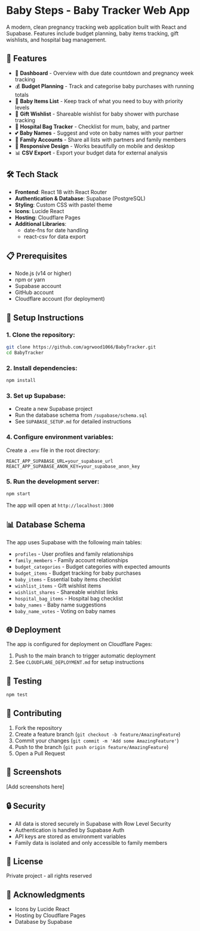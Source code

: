 # Baby Steps - Baby Tracker Web App

A modern, clean pregnancy tracking web application built with React and Supabase. Features include budget planning, baby items tracking, gift wishlists, and hospital bag management.

## 🌟 Features

- 👶 **Dashboard** - Overview with due date countdown and pregnancy week tracking
- 💰 **Budget Planning** - Track and categorise baby purchases with running totals
- 📝 **Baby Items List** - Keep track of what you need to buy with priority levels
- 🎁 **Gift Wishlist** - Shareable wishlist for baby shower with purchase tracking
- 🏥 **Hospital Bag Tracker** - Checklist for mum, baby, and partner
- 💕 **Baby Names** - Suggest and vote on baby names with your partner
- 👫 **Family Accounts** - Share all lists with partners and family members
- 📱 **Responsive Design** - Works beautifully on mobile and desktop
- 📊 **CSV Export** - Export your budget data for external analysis

## 🛠 Tech Stack

- **Frontend**: React 18 with React Router
- **Authentication & Database**: Supabase (PostgreSQL)
- **Styling**: Custom CSS with pastel theme
- **Icons**: Lucide React
- **Hosting**: Cloudflare Pages
- **Additional Libraries**: 
  - date-fns for date handling
  - react-csv for data export

## 📋 Prerequisites

- Node.js (v14 or higher)
- npm or yarn
- Supabase account
- GitHub account
- Cloudflare account (for deployment)

## 🚀 Setup Instructions

### 1. Clone the repository:
```bash
git clone https://github.com/agrwood1066/BabyTracker.git
cd BabyTracker
```

### 2. Install dependencies:
```bash
npm install
```

### 3. Set up Supabase:
- Create a new Supabase project
- Run the database schema from `/supabase/schema.sql`
- See `SUPABASE_SETUP.md` for detailed instructions

### 4. Configure environment variables:
Create a `.env` file in the root directory:
```
REACT_APP_SUPABASE_URL=your_supabase_url
REACT_APP_SUPABASE_ANON_KEY=your_supabase_anon_key
```

### 5. Run the development server:
```bash
npm start
```

The app will open at `http://localhost:3000`

## 📊 Database Schema

The app uses Supabase with the following main tables:
- `profiles` - User profiles and family relationships
- `family_members` - Family account relationships
- `budget_categories` - Budget categories with expected amounts
- `budget_items` - Budget tracking for baby purchases
- `baby_items` - Essential baby items checklist
- `wishlist_items` - Gift wishlist items
- `wishlist_shares` - Shareable wishlist links
- `hospital_bag_items` - Hospital bag checklist
- `baby_names` - Baby name suggestions
- `baby_name_votes` - Voting on baby names

## 🌐 Deployment

The app is configured for deployment on Cloudflare Pages:
1. Push to the main branch to trigger automatic deployment
2. See `CLOUDFLARE_DEPLOYMENT.md` for setup instructions

## 🧪 Testing

```bash
npm test
```

## 🤝 Contributing

1. Fork the repository
2. Create a feature branch (`git checkout -b feature/AmazingFeature`)
3. Commit your changes (`git commit -m 'Add some AmazingFeature'`)
4. Push to the branch (`git push origin feature/AmazingFeature`)
5. Open a Pull Request

## 📱 Screenshots

[Add screenshots here]

## 🔒 Security

- All data is stored securely in Supabase with Row Level Security
- Authentication is handled by Supabase Auth
- API keys are stored as environment variables
- Family data is isolated and only accessible to family members

## 📄 License

Private project - all rights reserved

## 👏 Acknowledgments

- Icons by Lucide React
- Hosting by Cloudflare Pages
- Database by Supabase
